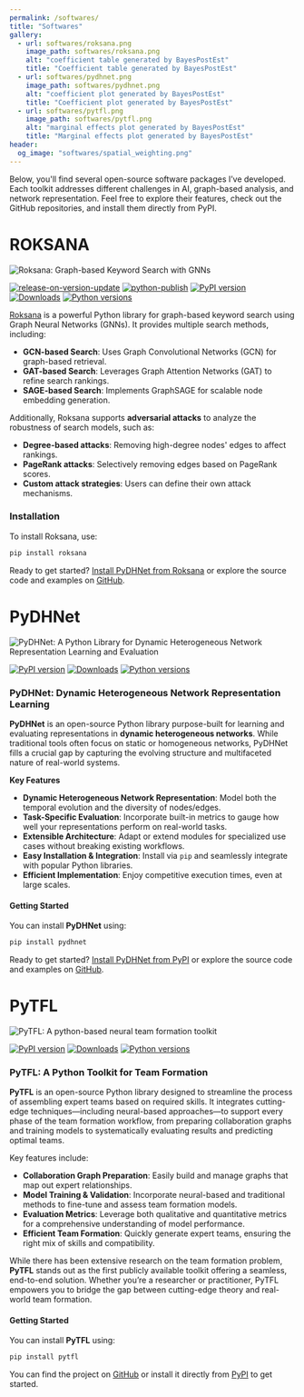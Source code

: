 ```yaml
---
permalink: /softwares/
title: "Softwares"
gallery:
  - url: softwares/roksana.png
    image_path: softwares/roksana.png
    alt: "coefficient table generated by BayesPostEst"
    title: "Coefficient table generated by BayesPostEst"
  - url: softwares/pydhnet.png
    image_path: softwares/pydhnet.png
    alt: "coefficient plot generated by BayesPostEst"
    title: "Coefficient plot generated by BayesPostEst"
  - url: softwares/pytfl.png
    image_path: softwares/pytfl.png
    alt: "marginal effects plot generated by BayesPostEst"
    title: "Marginal effects plot generated by BayesPostEst"
header:
  og_image: "softwares/spatial_weighting.png"
---
```


Below, you'll find several open-source software packages I’ve developed. Each toolkit addresses different challenges in AI, graph-based analysis, and network representation. Feel free to explore their features, check out the GitHub repositories, and install them directly from PyPI.

# ROKSANA
![Roksana: Graph-based Keyword Search with GNNs](softwares/roksana.png)


[![release-on-version-update](https://github.com/radinhamidi/roksana/actions/workflows/release-on-version-update.yml/badge.svg)](https://github.com/radinhamidi/roksana/actions/workflows/release-on-version-update.yml)
[![python-publish](https://github.com/radinhamidi/roksana/actions/workflows/python-publish.yml/badge.svg)](https://github.com/radinhamidi/roksana/actions/workflows/python-publish.yml)
[![PyPI version](https://img.shields.io/pypi/v/roksana.svg)](https://pypi.org/project/roksana/)
[![Downloads](https://img.shields.io/pypi/dm/roksana.svg)](https://pypi.org/project/roksana/)
[![Python versions](https://img.shields.io/pypi/pyversions/roksana.svg)](https://pypi.org/project/roksana/)


[Roksana](https://roksana.ls3.rnet.torontomu.ca) is a powerful Python library for graph-based keyword search using Graph Neural Networks (GNNs). It provides multiple search methods, including:

- **GCN-based Search**: Uses Graph Convolutional Networks (GCN) for graph-based retrieval.
- **GAT-based Search**: Leverages Graph Attention Networks (GAT) to refine search rankings.
- **SAGE-based Search**: Implements GraphSAGE for scalable node embedding generation.

Additionally, Roksana supports **adversarial attacks** to analyze the robustness of search models, such as:
- **Degree-based attacks**: Removing high-degree nodes' edges to affect rankings.
- **PageRank attacks**: Selectively removing edges based on PageRank scores.
- **Custom attack strategies**: Users can define their own attack mechanisms.

### Installation

To install Roksana, use:

```sh
pip install roksana
```

Ready to get started? [Install PyDHNet from Roksana](https://pypi.org/project/ROKSANA/) or explore the source code and examples on [GitHub](https://github.com/radinhamidi/roksana).


# PyDHNet
![PyDHNet: A Python Library for Dynamic Heterogeneous Network Representation Learning and Evaluation](softwares/pydhnet.png)


[![PyPI version](https://img.shields.io/pypi/v/pydhnet.svg)](https://pypi.org/project/pydhnet/)
[![Downloads](https://img.shields.io/pypi/dm/pydhnet.svg)](https://pypi.org/project/pydhnet/)
[![Python versions](https://img.shields.io/pypi/pyversions/pydhnet.svg)](https://pypi.org/project/pydhnet/)

### PyDHNet: Dynamic Heterogeneous Network Representation Learning

**PyDHNet** is an open-source Python library purpose-built for learning and evaluating representations in **dynamic heterogeneous networks**. While traditional tools often focus on static or homogeneous networks, PyDHNet fills a crucial gap by capturing the evolving structure and multifaceted nature of real-world systems.

**Key Features**  
- **Dynamic Heterogeneous Network Representation**: Model both the temporal evolution and the diversity of nodes/edges.  
- **Task-Specific Evaluation**: Incorporate built-in metrics to gauge how well your representations perform on real-world tasks.  
- **Extensible Architecture**: Adapt or extend modules for specialized use cases without breaking existing workflows.  
- **Easy Installation & Integration**: Install via `pip` and seamlessly integrate with popular Python libraries.  
- **Efficient Implementation**: Enjoy competitive execution times, even at large scales.

#### Getting Started
You can install **PyDHNet** using:
```r
pip install pydhnet
```

Ready to get started? [Install PyDHNet from PyPI](https://pypi.org/project/pydhnet/) or explore the source code and examples on [GitHub](https://github.com/hoangntc/PyDHNet).


# PyTFL
![PyTFL: A python-based neural team formation toolkit](softwares/pydhnet.png)

[![PyPI version](https://img.shields.io/pypi/v/pytfl.svg)](https://pypi.org/project/pytfl/)
[![Downloads](https://img.shields.io/pypi/dm/pytfl.svg)](https://pypi.org/project/pytfl/)
[![Python versions](https://img.shields.io/pypi/pyversions/pytfl.svg)](https://pypi.org/project/pytfl/)

### PyTFL: A Python Toolkit for Team Formation

**PyTFL** is an open-source Python library designed to streamline the process of assembling expert teams based on required skills. It integrates cutting-edge techniques—including neural-based approaches—to support every phase of the team formation workflow, from preparing collaboration graphs and training models to systematically evaluating results and predicting optimal teams.

Key features include:
- **Collaboration Graph Preparation**: Easily build and manage graphs that map out expert relationships.
- **Model Training & Validation**: Incorporate neural-based and traditional methods to fine-tune and assess team formation models.
- **Evaluation Metrics**: Leverage both qualitative and quantitative metrics for a comprehensive understanding of model performance.
- **Efficient Team Formation**: Quickly generate expert teams, ensuring the right mix of skills and compatibility.

While there has been extensive research on the team formation problem, **PyTFL** stands out as the first publicly available toolkit offering a seamless, end-to-end solution. Whether you’re a researcher or practitioner, PyTFL empowers you to bridge the gap between cutting-edge theory and real-world team formation.

#### Getting Started
You can install **PyTFL** using:
```r
pip install pytfl
```

You can find the project on [GitHub](https://github.com/radinhamidi/Team_Formation_Library/) or install it directly from [PyPI](https://pypi.org/project/pytfl/) to get started.



